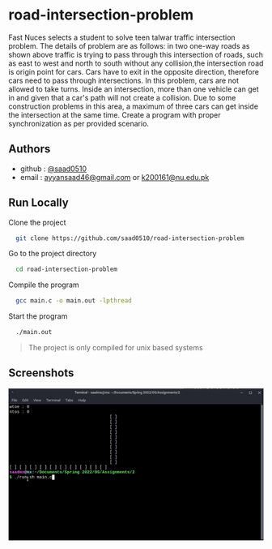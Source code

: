 # road-intersection-problem

Fast Nuces selects a student to solve teen talwar traffic intersection problem. The details of problem are as follows: in two one-way roads as shown above traffic is trying to pass through this intersection of roads, such as east to west and north to south without any collision,the intersection road is origin point for cars. Cars have to exit in the opposite direction, therefore cars need to pass through intersections. In this problem, cars are not allowed to take turns. Inside an intersection, more than one vehicle can get in and given that a car's path will not create a collision. Due to some construction problems in this area, a maximum of three cars can get inside the intersection at the same time. Create a program with proper synchronization as per provided scenario.

## Authors

- github : [@saad0510](https://www.github.com/saad0510)
- email : ayyansaad46@gmail.com or k200161@nu.edu.pk


## Run Locally

Clone the project

```bash
  git clone https://github.com/saad0510/road-intersection-problem
```

Go to the project directory

```bash
  cd road-intersection-problem
```

Compile the program

```bash
  gcc main.c -o main.out -lpthread
```

Start the program

```bash
  ./main.out
```

> The project is only compiled for unix based systems

## Screenshots

![demo_gif](./demo.gif)		
